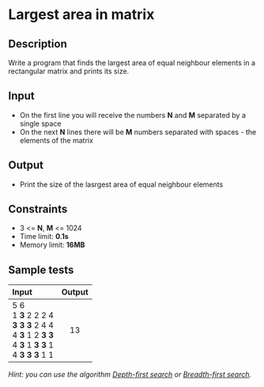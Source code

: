 # Largest area in matrix

## Description
Write a program that finds the largest area of equal neighbour elements in a rectangular matrix and prints its size.

## Input
- On the first line you will receive the numbers **N** and **M** separated by a single space
- On the next **N** lines there will be **M** numbers separated with spaces - the elements of the matrix

## Output
- Print the size of the lasrgest area of equal neighbour elements

## Constraints
- 3 <= **N**, **M** <= 1024
- Time limit: **0.1s**
- Memory limit: **16MB**

## Sample tests

| Input | Output |
|:------|:------:|
| 5 6<br>1 **3** 2 2 2 4<br>**3 3 3** 2 4 4<br>4 **3** 1 2 **3 3**<br>4 **3** 1 **3 3** 1<br>4 **3 3 3** 1 1 | 13 |

_Hint: you can use the algorithm [Depth-first search](http://en.wikipedia.org/wiki/Depth-first_search) or [Breadth-first search](http://en.wikipedia.org/wiki/Breadth-first_search)._
